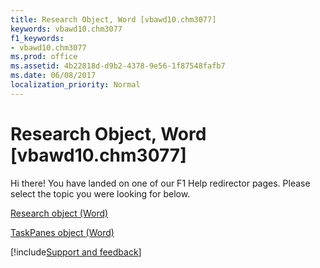```yaml
---
title: Research Object, Word [vbawd10.chm3077]
keywords: vbawd10.chm3077
f1_keywords:
- vbawd10.chm3077
ms.prod: office
ms.assetid: 4b22818d-d9b2-4378-9e56-1f87548fafb7
ms.date: 06/08/2017
localization_priority: Normal
---
```



# Research Object, Word [vbawd10.chm3077]

Hi there! You have landed on one of our F1 Help redirector pages. Please select the topic you were looking for below.

[Research object (Word)](https://msdn.microsoft.com/library/454e1fd6-0e52-84df-7d15-04fda00b177b%28Office.15%29.aspx)

[TaskPanes object (Word)](https://msdn.microsoft.com/library/a560a41b-a1d7-175a-b475-af742c9fa1f8%28Office.15%29.aspx)

[!include[Support and feedback](~/includes/feedback-boilerplate.md)]